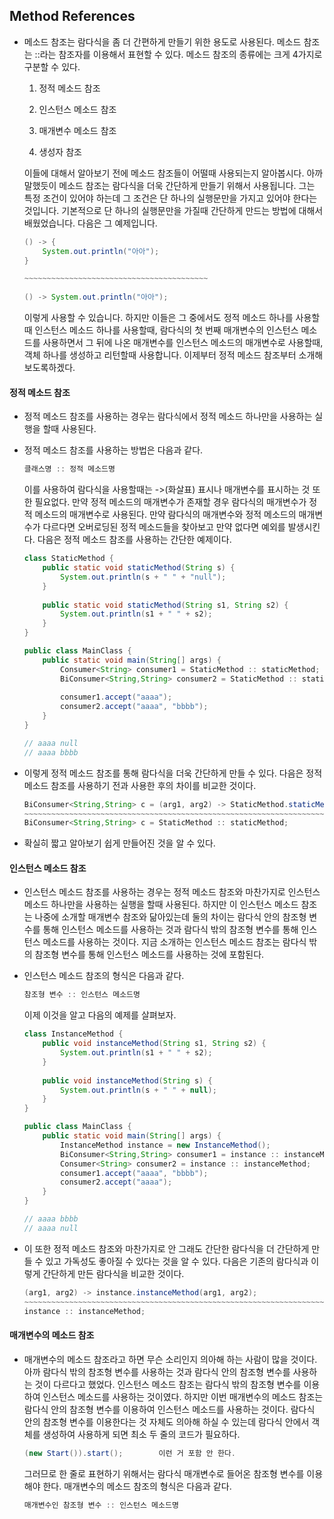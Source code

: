 ## Method References

- 메소드 참조는 람다식을 좀 더 간편하게 만들기 위한 용도로 사용된다.
  메소드 참조는 ::라는 참조자를 이용해서 표현할 수 있다.
  메소드 참조의 종류에는 크게 4가지로 구분할 수 있다.

  1. 정적 메소드 참조

  2. 인스턴스 메소드 참조
  3. 매개변수 메소드 참조
  4. 생성자 참조

  이들에 대해서 알아보기 전에 메소드 참조들이 어떨때 사용되는지 알아봅시다.
  아까 말했듯이 메소드 참조는 람다식을 더욱 간단하게 만들기 위해서 사용됩니다.
  그는 특정 조건이 있어야 하는데 그 조건은 단 하나의 실행문만을 가지고 있어야 한다는 것입니다.
  기본적으로 단 하나의 실행문만을 가질때 간단하게 만드는 방법에 대해서 배웠었습니다.
  다음은 그 예제입니다.

  ```java
  () -> {
      System.out.println("아아");
  }
  
  ~~~~~~~~~~~~~~~~~~~~~~~~~~~~~~~~~~~~~~~~~
      
  () -> System.out.println("아아");
  ```

  이렇게 사용할 수 있습니다.
  하지만 이들은 그 중에서도 정적 메소드 하나를 사용할때
  인스턴스 메소드 하나를 사용할때,
  람다식의 첫 번째 매개변수의 인스턴스 메소드를 사용하면서 그 뒤에 나온 매개변수를 인스턴스 메소드의
  매개변수로 사용할때,
  객체 하나를 생성하고 리턴할때 사용합니다.
  이제부터 정적 메소드 참조부터 소개해보도록하겠다.



#### 정적 메소드 참조

- 정적 메소드 참조를 사용하는 경우는
  람다식에서 정적 메소드 하나만을 사용하는 실행을 할때 사용된다.

- 정적 메소드 참조를 사용하는 방법은 다음과 같다.

  ```java
  클래스명 :: 정적 메소드명
  ```

  이를 사용하여 람다식을 사용할때는 ->(화살표) 표시나 매개변수를 표시하는 것 또한 필요없다.
  만약 정적 메소드의 매개변수가 존재할 경우 람다식의 매개변수가 정적 메소드의 매개변수로 사용된다.
  만약 람다식의 매개변수와 정적 메소드의 매개변수가 다르다면 오버로딩된 정적 메소드들을 찾아보고
  만약 없다면 예외를 발생시킨다.
  다음은 정적 메소드 참조를 사용하는 간단한 예제이다.

  ```java
  class StaticMethod {
      public static void staticMethod(String s) {
          System.out.println(s + " " + "null");
      }
      
      public static void staticMethod(String s1, String s2) {
          System.out.println(s1 + " " + s2);
      }
  }
  
  public class MainClass {
      public static void main(String[] args) {
          Consumer<String> consumer1 = StaticMethod :: staticMethod;
          BiConsumer<String,String> consumer2 = StaticMethod :: staticMethod;
          
          consumer1.accept("aaaa");
          consumer2.accept("aaaa", "bbbb");
      }
  }
  
  // aaaa null
  // aaaa bbbb
  ```

- 이렇게 정적 메소드 참조를 통해 람다식을 더욱 간단하게 만들 수 있다.
  다음은 정적 메소드 참조를 사용하기 전과 사용한 후의 차이를 비교한 것이다.

  ```java
  BiConsumer<String,String> c = (arg1, arg2) -> StaticMethod.staticMethod(arg1, arg2);
  ~~~~~~~~~~~~~~~~~~~~~~~~~~~~~~~~~~~~~~~~~~~~~~~~~~~~~~~~~~~~~~~~~~~~~~~~~~~~~~~~~~~~~~
  BiConsumer<String,String> c = StaticMethod :: staticMethod;
  ```

- 확실히 짧고 알아보기 쉽게 만들어진 것을 알 수 있다.



#### 인스턴스 메소드 참조

- 인스턴스 메소드 참조를 사용하는 경우는 정적 메소드 참조와 마찬가지로
  인스턴스 메소드 하나만을 사용하는 실행을 할때 사용된다.
  하지만 이 인스턴스 메소드 참조는 나중에 소개할 매개변수 참조와 닮아있는데
  둘의 차이는 람다식 안의 참조형 변수를 통해 인스턴스 메소드를 사용하는 것과
  람다식 밖의 참조형 변수를 통해 인스턴스 메소드를 사용하는 것이다.
  지금 소개하는 인스턴스 메소드 참조는
  람다식 밖의 참조형 변수를 통해 인스턴스 메소드를 사용하는 것에 포함된다.

- 인스턴스 메소드 참조의 형식은 다음과 같다.

  ```java
  참조형 변수 :: 인스턴스 메소드명
  ```

  이제 이것을 알고 다음의 예제를 살펴보자.

  ```java
  class InstanceMethod {
      public void instanceMethod(String s1, String s2) {
          System.out.println(s1 + " " + s2);
      }
      
      public void instanceMethod(String s) {
          System.out.println(s + " " + null);
      }
  }
  
  public class MainClass {
      public static void main(String[] args) {
          InstanceMethod instance = new InstanceMethod();
          BiConsumer<String,String> consumer1 = instance :: instanceMethod;
          Consumer<String> consumer2 = instance :: instanceMethod;
          consumer1.accept("aaaa", "bbbb");
          consumer2.accept("aaaa");
      }
  }
  
  // aaaa bbbb
  // aaaa null
  ```

- 이 또한 정적 메소드 참조와 마찬가지로 안 그래도 간단한 람다식을 더 간단하게 만들 수 있고
  가독성도 좋아질 수 있다는 것을 알 수 있다.
  다음은 기존의 람다식과 이렇게 간단하게 만든 람다식을 비교한 것이다.

  ```java
  (arg1, arg2) -> instance.instanceMethod(arg1, arg2);
  ~~~~~~~~~~~~~~~~~~~~~~~~~~~~~~~~~~~~~~~~~~~~~~~~~~~~~~~~~~~~~~~~~~~~~~~~~~~~~~~~~~~~~~
  instance :: instanceMethod;
  ```



#### 매개변수의 메소드 참조

- 매개변수의 메소드 참조라고 하면 무슨 소리인지 의아해 하는 사람이 많을 것이다.
  아까 람다식 밖의 참조형 변수를 사용하는 것과 람다식 안의 참조형 변수를 사용하는 것이 다르다고 했었다.
  인스턴스 메소드 참조는 람다식 밖의 참조형 변수를 이용하여 인스턴스 메소드를 사용하는 것이였다.
  하지만 이번 매개변수의 메소드 참조는
  람다식 안의 참조형 변수를 이용하여 인스턴스 메소드를 사용하는 것이다.
  람다식 안의 참조형 변수를 이용한다는 것 자체도 의아해 하실 수 있는데
  람다식 안에서 객체를 생성하여 사용하게 되면 최소 두 줄의 코드가 필요하다.

  ```java
  (new Start()).start();		이런 거 포함 안 한다.
  ```

  그러므로 한 줄로 표현하기 위해서는 람다식 매개변수로 들어온 참조형 변수를 이용해야 한다.
  매개변수의 메소드 참조의 형식은 다음과 같다.

  ```java
  매개변수인 참조형 변수 :: 인스턴스 메소드명
  ```

  